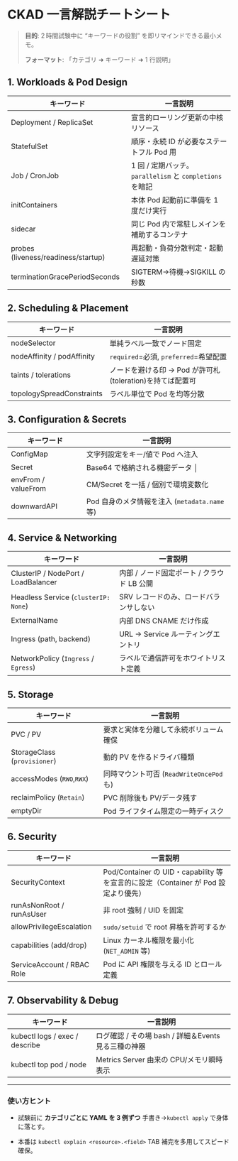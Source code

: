 # CKAD 一言解説チートシート

> **目的**: 2 時間試験中に “キーワードの役割” を即リマインドできる最小メモ。
> 
> **フォーマット**: 「カテゴリ ➜ キーワード ➜ 1 行説明」

## 1. Workloads & Pod Design

| キーワード                               | 一言説明                                          |
| ----------------------------------- | --------------------------------------------- |
| Deployment / ReplicaSet             | 宣言的ローリング更新の中核リソース                             |
| StatefulSet                         | 順序・永続 ID が必要なステートフル Pod 用                     |
| Job / CronJob                       | 1 回 / 定期バッチ。`parallelism` と `completions` を暗記 |
| initContainers                      | 本体 Pod 起動前に準備を 1 度だけ実行                        |
| sidecar                             | 同じ Pod 内で常駐しメインを補助するコンテナ                      |
| probes (liveness/readiness/startup) | 再起動・負荷分散判定・起動遅延対策                             |
| terminationGracePeriodSeconds       | SIGTERM→待機→SIGKILL の秒数                        |

## 2. Scheduling & Placement

| キーワード                      | 一言説明                                   |
| -------------------------- | -------------------------------------- |
| nodeSelector               | 単純ラベル一致でノード固定                          |
| nodeAffinity / podAffinity | `required`=必須, `preferred`=希望配置        |
| taints / tolerations       | ノードを避ける印 → Pod が許可札(toleration)を持てば配置可 |
| topologySpreadConstraints  | ラベル単位で Pod を均等分散                       |

## 3. Configuration & Secrets

|キーワード|一言説明|
|---|---|
|ConfigMap|文字列設定をキー/値で Pod へ注入|
|Secret|Base64 で格納される機密データ │|
|envFrom / valueFrom|CM/Secret を一括 / 個別で環境変数化|
|downwardAPI|Pod 自身のメタ情報を注入 (`metadata.name` 等)|

## 4. Service & Networking

| キーワード                                | 一言説明                       |
| ------------------------------------ | -------------------------- |
| ClusterIP / NodePort / LoadBalancer  | 内部 / ノード固定ポート / クラウド LB 公開 |
| Headless Service (`clusterIP: None`) | SRV レコードのみ、ロードバランサしない      |
| ExternalName                         | 内部 DNS CNAME だけ作成          |
| Ingress (path, backend)              | URL → Service ルーティングエントリ   |
| NetworkPolicy (`Ingress` / `Egress`) | ラベルで通信許可をホワイトリスト定義         |

## 5. Storage

|キーワード|一言説明|
|---|---|
|PVC / PV|要求と実体を分離して永続ボリューム確保|
|StorageClass (`provisioner`)|動的 PV を作るドライバ種類|
|accessModes (`RWO`,`RWX`)|同時マウント可否 (`ReadWriteOncePod` も)|
|reclaimPolicy (`Retain`)|PVC 削除後も PV/データ残す|
|emptyDir|Pod ライフタイム限定の一時ディスク|

## 6. Security

| キーワード                      | 一言説明                                                            |
| -------------------------- | --------------------------------------------------------------- |
| SecurityContext        | Pod/Container の UID・capability 等を宣言的に設定（Container が Pod 設定より優先） |
| runAsNonRoot / runAsUser   | 非 root 強制 / UID を固定                                             |
| allowPrivilegeEscalation   | `sudo/setuid` で root 昇格を許可するか                                   |
| capabilities (add/drop)    | Linux カーネル権限を最小化 (`NET_ADMIN` 等)                                |
| ServiceAccount / RBAC Role | Pod に API 権限を与える ID とロール定義                                      |

## 7. Observability & Debug

|キーワード|一言説明|
|---|---|
|kubectl logs / exec / describe|ログ確認 / その場 bash / 詳細＆Events 見る三種の神器|
|kubectl top pod / node|Metrics Server 由来の CPU/メモリ瞬時表示|

---

### 使い方ヒント

- 試験前に **カテゴリごとに YAML を 3 例ずつ** 手書き→`kubectl apply` で身体に落とす。
    
- 本番は `kubectl explain <resource>.<field>` TAB 補完を多用してスピード確保。